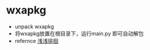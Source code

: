 # wxapkg
* unpack wxapkg
* 将wxapkg放置在根目录下，运行main.py 即可自动解包
* refernce [浅浅徘徊](https://blog.csdn.net/qq_19683651/article/details/105074978)
